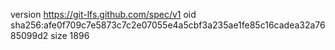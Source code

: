 version https://git-lfs.github.com/spec/v1
oid sha256:afe0f709c7e5873c7c2e07055e4a5cbf3a235ae1fe85c16cadea32a7685099d2
size 1896
